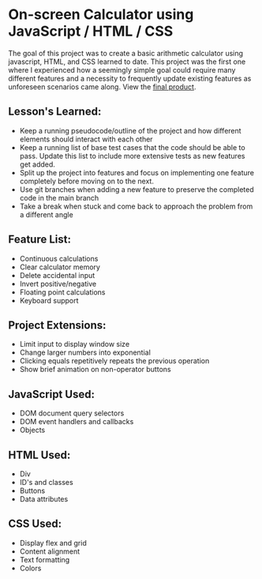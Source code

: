 <h1>On-screen Calculator using JavaScript / HTML / CSS</h1>

<p>The goal of this project was to create a basic arithmetic calculator using javascript, HTML, and CSS learned to date. This project was the first one where I experienced how a seemingly simple goal could require many different features and a necessity to frequently update existing features as unforeseen scenarios came along. View the <a href='https://michaeljchong.github.io/calculator/'>final product</a>.</p>

<h2>Lesson's Learned:</h2>
<ul>
    <li>Keep a running pseudocode/outline of the project and how different elements should interact with each other</li>
    <li>Keep a running list of base test cases that the code should be able to pass. Update this list to include more extensive tests as new features get added.</li>
    <li>Split up the project into features and focus on implementing one feature completely before moving on to the next.</li>
    <li>Use git branches when adding a new feature to preserve the completed code in the main branch</li>
    <li>Take a break when stuck and come back to approach the problem from a different angle</li>
</ul>

<h2>Feature List:</h2>
<ul>
    <li>Continuous calculations</li>
    <li>Clear calculator memory</li>
    <li>Delete accidental input</li>
    <li>Invert positive/negative</li>
    <li>Floating point calculations</li>
    <li>Keyboard support</li>
</ul>

<h2>Project Extensions:</h2>
<ul>
    <li>Limit input to display window size</li>
    <li>Change larger numbers into exponential</li>
    <li>Clicking equals repetitively repeats the previous operation</li>
    <li>Show brief animation on non-operator buttons</li>
</ul>

<h2>JavaScript Used:</h2>
<ul>
    <li>DOM document query selectors</li>
    <li>DOM event handlers and callbacks</li>
    <li>Objects</li>
</ul>

<h2>HTML Used:</h2>
<ul>
    <li>Div</li>
    <li>ID's and classes</li>
    <li>Buttons</li>
    <li>Data attributes</li>
</ul>

<h2>CSS Used:</h2>
<ul>
    <li>Display flex and grid</li>
    <li>Content alignment</li>
    <li>Text formatting</li>
    <li>Colors</li>
</ul>